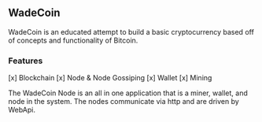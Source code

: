 ## WadeCoin

WadeCoin is an educated attempt to build a basic cryptocurrency based off of concepts and functionality of Bitcoin.

### Features
[x] Blockchain
[x] Node & Node Gossiping
[x] Wallet
[x] Mining

The WadeCoin Node is an all in one application that is a miner, wallet, and node in the system. The nodes communicate via http and are driven by WebApi.
